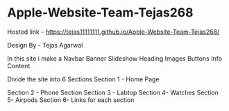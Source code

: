 # Apple-Website-Team-Tejas268

Hosted link - https://tejas11111111.github.io/Apple-Website-Team-Tejas268/

Design By - Tejas Agarwal 

 In this site i make a Navbar  Banner Slideshow Heading Images Buttons Info Content

Divide the site into 6 Sections
Section 1 - Home Page

Section 2 - Phone Section 
Section 3 - Labtop 
 Section 4- Watches
Section 5- Airpods
 Section 6- Links for each section
